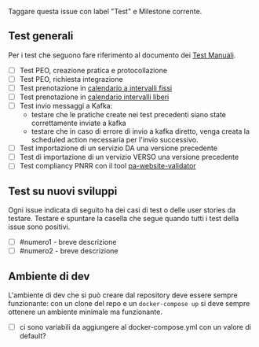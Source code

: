Taggare questa issue con label "Test" e Milestone corrente.

## Test generali

Per i test che seguono fare riferimento al documento dei [Test Manuali](https://docs.google.com/spreadsheets/d/1vPZNYSWBDxgIM337GPWvF1oJQ1tFGdm0s8dhKjlZvTw/edit#gid=1226962439).

- [ ] Test PEO, creazione pratica e protocollazione
- [ ] Test PEO, richiesta integrazione
- [ ] Test prenotazione in [calendario a intervalli fissi](https://qa.stanzadelcittadino.it/comune-di-bugliano/it/servizi/prenotazione-appuntamenti-slot-fissi-moderato-approvazione-pratica)
- [ ] Test prenotazione in [calendario intervalli liberi](https://qa.stanzadelcittadino.it/comune-di-bugliano/it/servizi/prenotazione-appuntamenti-slot-variabili-non-moderato)
- [ ] Test invio messaggi a Kafka:
    - testare che le pratiche create nei test precedenti siano state correttamente inviate a kafka
    - testare che in caso di errore di invio a kafka diretto, venga creata la scheduled action necessaria per l'invio successivo.
- [ ] Test importazione di un servizio DA una versione precedente
- [ ] Test di importazione di un vervizio VERSO una versione precedente
- [ ] Test compliancy PNRR con il tool [pa-website-validator](https://github.com/italia/pa-website-validator)

## Test su nuovi sviluppi

Ogni issue indicata di seguito ha dei casi di test o delle user stories da testare. Testare e spuntare la casella che segue quando tutti i test della issue sono positivi.

- [ ] #numero1 - breve descrizione
- [ ] #numero2 - breve descrizione

## Ambiente di dev

L'ambiente di dev che si può creare dal repository deve essere sempre funzionante: con un clone del repo e un `docker-compose up` si deve sempre ottenere un ambiente minimale ma funzionante.

- [ ] ci sono variabili da aggiungere al docker-compose.yml con un valore di default?
